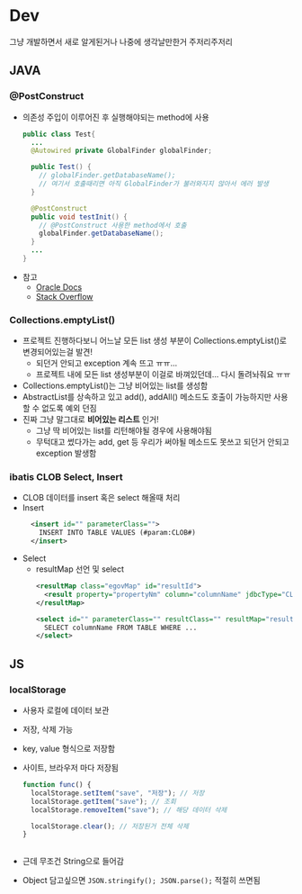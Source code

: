 # Dev
그냥 개발하면서 새로 알게된거나 나중에 생각날만한거 주저리주저리

## JAVA
### @PostConstruct
  - 의존성 주입이 이루어진 후 실행해야되는 method에 사용  
    ```java
    public class Test{
	  ...
	  @Autowired private GlobalFinder globalFinder;

	  public Test() {
	    // globalFinder.getDatabaseName();
	    // 여기서 호출때리면 아직 GlobalFinder가 불러와지지 않아서 에러 발생
	  }

	  @PostConstruct
	  public void testInit() {
	    // @PostConstruct 사용한 method에서 호출
	    globalFinder.getDatabaseName();
	  }
	  ...
    }
    ```
  - 참고
    - [Oracle Docs](https://docs.oracle.com/javaee/7/api/javax/annotation/PostConstruct.html)
    - [Stack Overflow](https://stackoverflow.com/questions/3406555/why-use-postconstruct)

### Collections.emptyList()
  - 프로젝트 진행하다보니 어느날 모든 list 생성 부분이 Collections.emptyList()로 변경되어있는걸 발견!  
    - 되던거 안되고 exception 계속 뜨고 ㅠㅠ...
    - 프로젝트 내에 모든 list 생성부분이 이걸로 바껴있던데... 다시 돌려놔줘요 ㅠㅠ
  - Collections.emptyList()는 그냥 비어있는 list를 생성함    
  - AbstractList를 상속하고 있고 add(), addAll() 메소드도 호출이 가능하지만 사용할 수 없도록 예외 던짐
  - 진짜 그냥 말그대로 __비어있는 리스트__ 인거!
    - 그냥 딱 비어있는 list를 리턴해야될 경우에 사용해야됨
    - 무턱대고 썼다가는 add, get 등 우리가 써야될 메소드도 못쓰고 되던거 안되고 exception 발생함

### ibatis CLOB Select, Insert
  - CLOB 데이터를 insert 혹은 select 해올때 처리
  - Insert
    ```xml
      <insert id="" parameterClass="">
        INSERT INTO TABLE VALUES (#param:CLOB#)
      </insert>
    ```
  - Select
    - resultMap 선언 및 select
      ```xml
      <resultMap class="egovMap" id="resultId">
        <result property="propertyNm" column="columnName" jdbcType="CLOB" javaType="java.lang.String"/>
      </resultMap>

      <select id="" parameterClass="" resultClass="" resultMap="resultId">
        SELECT columnName FROM TABLE WHERE ...
      </select>
      ```


## JS
### localStorage
  - 사용자 로컬에 데이터 보관
  - 저장, 삭제 가능
  - key, value 형식으로 저장함
  - 사이트, 브라우저 마다 저장됨

    ```javascript
    function func() {
      localStorage.setItem("save", "저장"); // 저장
      localStorage.getItem("save"); // 조회
      localStorage.removeItem("save"); // 해당 데이터 삭제

      localStorage.clear(); // 저장된거 전체 삭제	
    }
      
    ```

  - 근데 무조건 String으로 들어감
  - Object 담고싶으면 `JSON.stringify(); JSON.parse();` 적절히 쓰면됨 

